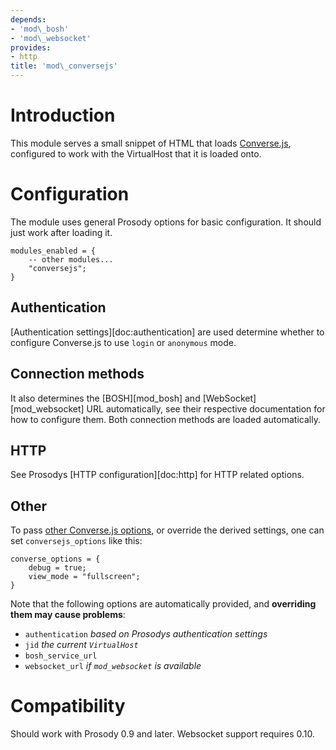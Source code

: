 ```yaml
---
depends:
- 'mod\_bosh'
- 'mod\_websocket'
provides:
- http
title: 'mod\_conversejs'
---
```


Introduction
============

This module serves a small snippet of HTML that loads
[Converse.js](https://conversejs.org/), configured to work with the
VirtualHost that it is loaded onto.

Configuration
=============

The module uses general Prosody options for basic configuration. It
should just work after loading it.

``` {.lua}
modules_enabled = {
    -- other modules...
    "conversejs";
}
```

Authentication
--------------

[Authentication settings][doc:authentication] are used determine
whether to configure Converse.js to use `login` or `anonymous` mode.

Connection methods
------------------

It also determines the [BOSH][mod_bosh] and
[WebSocket][mod_websocket] URL automatically, see their respective
documentation for how to configure them. Both connection methods are
loaded automatically.

HTTP
----

See Prosodys [HTTP configuration][doc:http] for HTTP related
options.

Other
-----

To pass [other Converse.js
options](https://conversejs.org/docs/html/configuration.html), or
override the derived settings, one can set `conversejs_options` like
this:

``` {.lua}
converse_options = {
    debug = true;
    view_mode = "fullscreen";
}
```

Note that the following options are automatically provided, and
**overriding them may cause problems**:

-   `authentication` *based on Prosodys authentication settings*
-   `jid` *the current `VirtualHost`*
-   `bosh_service_url`
-   `websocket_url` *if `mod_websocket` is available*

Compatibility
=============

Should work with Prosody 0.9 and later. Websocket support requires 0.10.
